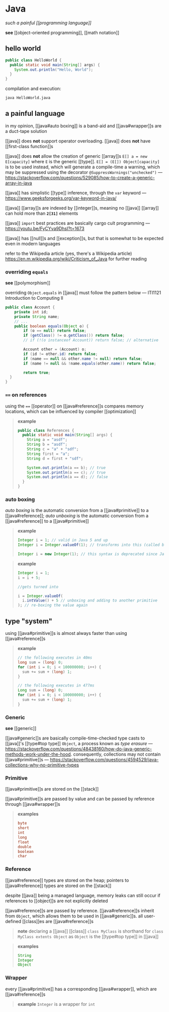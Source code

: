 # Java

_such a painful [[programming language]]_

**see** [[object-oriented programming]], [[math notation]]

## hello world

```java
public class HelloWorld {
  public static void main(String[] args) {
    System.out.println("Hello, World");
  }
}
```

compilation and execution:

```bash
java HelloWorld.java
```

## a painful language

in my opinion, [[java#auto boxing]] is a band-aid and [[java#wrapper]]s are a duct-tape solution

[[java]] does **not** support operator overloading. [[java]] does **not** have [[first-class function]]s

[[java]] does **not** allow the creation of generic [[array]]s `E[] a = new E[capacity]` where `E` is the generic [[type]]. `E[] = (E[]) Object[capacity]` is to be used instead, which will generate a compile-time a warning, which may be suppressed using the decorator `@SuppressWarnings("unchecked")` &mdash; <https://stackoverflow.com/questions/529085/how-to-create-a-generic-array-in-java>

[[java]] has simplistic [[type]] inference, through the `var` keyword &mdash; <https://www.geeksforgeeks.org/var-keyword-in-java/>

[[java]] [[array]]s are indexed by [[integer]]s, meaning no [[java]] [[array]] can hold more than **`2[31]`** elements

[[java]] `import` best practices are basically cargo cult programming &mdash; <https://youtu.be/FyCYva9DhsI?t=1673>

[[java]] has [[null]]s and [[exception]]s, but that is somewhat to be expected even in modern languages

refer to the Wikipedia article (yes, there's a Wikipedia article) <https://en.m.wikipedia.org/wiki/Criticism_of_Java> for further reading

### overriding `equals`

**see** [[polymorphism]]

overriding `Object.equals` in [[java]] must follow the pattern below &mdash; ITI1121 Introduction to Computing II

```java
public class Account {
	private int id;
	private String name;
	// ...
	public boolean equals(Object o) {
		if (o == null) return false;
		if (getClass() != o.getClass()) return false;
		// if (!(o instanceof Account)) return false; // alternative

		Account other = (Account) o;
		if (id != other.id) return false;
		if (name == null && other.name != null) return false;
		if (name != null && !name.equals(other.name)) return false;

		return true;
  }
}
```

### `==` on references

using the `==` [[operator]] on [[java#reference]]s compares memory locations, which can be influenced by compiler [[optimization]]

> **example**
>
> ```java
> public class References {
>   public static void main(String[] args) {
>     String a = "asdf";
>     String b = "asdf";
>     String c = "a" + "sdf";
>     String first = "a";
>     String d = first + "sdf";
>
>     System.out.println(a == b); // true
>     System.out.println(a == c); // true
>     System.out.println(a == d); // false
>   }
> }
> ```

### auto boxing

_auto boxing_ is the automatic conversion from a [[java#primitive]] to a [[java#reference]]; _auto unboxing_ is the automatic conversion from a [[java#reference]] to a [[java#primitive]]

> **example**
>
> ```java
> Integer i = 1; // valid in Java 5 and up
> Integer i = Integer.valueOf(1); // transforms into this (called boxing)
>
> Integer i = new Integer(1); // this syntax is deprecated since Java 9
> ```

> **example**
>
> ```java
> Integer i = 1;
> i = i + 5;
>
> //gets turned into
>
> i = Integer.valueOf(
>   i.intValue() + 5 // unboxing and adding to another primitive
> ); // re-boxing the value again
> ```

## type "system"

using [[java#primitive]]s is almost always faster than using [[java#reference]]s

> **example**
>
> ```java
> // the following executes in 40ms
> long sum = (long) 0;
> for (int i = 0; i < 100000000; i++) {
>   sum += sum + (long) 1;
> }
>
> // the following executes in 477ms
> Long sum = (long) 0;
> for (int i = 0; i < 100000000; i++) {
>   sum += sum + (long) 1;
> }
> ```

### Generic

**see** [[generic]]

[[java#generic]]s are basically compile-time-checked type casts to [[java]]'s [[type#top type]] `Object`, a process known as _type erasure_ &mdash; <https://stackoverflow.com/questions/48438160/how-do-java-generic-methods-work-under-the-hood>. consequently, collections may not contain [[java#primitive]]s &mdash; <https://stackoverflow.com/questions/4594529/java-collections-why-no-primitive-types>

### Primitive

[[java#primitive]]s are stored on the [[stack]]

[[java#primitive]]s are passed by value and can be passed by reference through [[java#wrapper]]s

> **examples**
>
> ```java
> byte
> short
> int
> long
> float
> double
> boolean
> char
> ```

### Reference

[[java#reference]] types are stored on the heap; pointers to [[java#reference]] types are stored on the [[stack]]

despite [[java]] being a managed language, memory leaks can still occur if references to [[object]]s are not explicitly deleted

[[java#reference]]s are passed by reference. [[java#reference]]s inherit from `Object`, which allows them to be used in [[java#generic]]s. all user-defined [[class]]es are [[java#reference]]s

> **note** declaring a [[java]] [[class]] `class MyClass` is shorthand for `class MyClass extents Object` as `Object` is the [[type#top type]] in [[java]]

> **examples**
>
> ```java
> String
> Integer
> Object
> ```

### Wrapper

every [[java#primitive]] has a corresponding [[java#wrapper]], which are [[java#reference]]s

> **example** `Integer` is a wrapper for `int`
